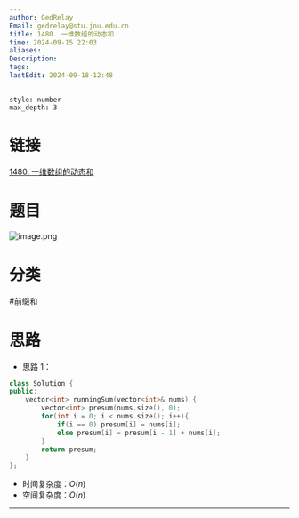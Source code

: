 ```yaml
---
author: GedRelay
Email: gedrelay@stu.jnu.edu.cn
title: 1480. 一维数组的动态和
time: 2024-09-15 22:03
aliases: 
Description: 
tags: 
lastEdit: 2024-09-18-12:48
---
```


```toc
style: number
max_depth: 3
```

# 链接
[1480. 一维数组的动态和](https://leetcode.cn/problems/running-sum-of-1d-array/) 

# 题目
![image.png](https://ged-pic-bed.oss-cn-guangzhou.aliyuncs.com/img/202409152203712.png)


# 分类
#前缀和 

# 思路
- 思路 1：


```cpp
class Solution {
public:
    vector<int> runningSum(vector<int>& nums) {
        vector<int> presum(nums.size(), 0);
        for(int i = 0; i < nums.size(); i++){
            if(i == 0) presum[i] = nums[i];
            else presum[i] = presum[i - 1] + nums[i];
        }
        return presum;
    }
};
```


- 时间复杂度：${O\left( n \right)  }$ 
- 空间复杂度：${O\left( n \right)  }$ 


---

